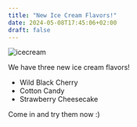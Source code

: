 ```yaml
---
title: "New Ice Cream Flavors!"
date: 2024-05-08T17:45:06+02:00
draft: false
---
```


![icecream](/img/new-icecream.JPG)

We have three new ice cream flavors!

- Wild Black Cherry
- Cotton Candy
- Strawberry Cheesecake

Come in and try them now :)

